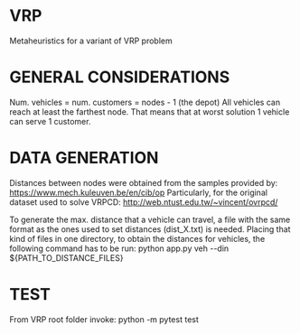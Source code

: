 # VRP
Metaheuristics for a variant of VRP problem

# GENERAL CONSIDERATIONS
Num. vehicles = num. customers = nodes - 1 (the depot)
All vehicles can reach at least the farthest node. That means that at worst solution 1 vehicle can serve 1 customer.


# DATA GENERATION
Distances between nodes were obtained from the samples provided by: https://www.mech.kuleuven.be/en/cib/op
Particularly, for the original dataset used to solve VRPCD: http://web.ntust.edu.tw/~vincent/ovrpcd/

To generate the max. distance that a vehicle can travel, a file with the same format as the ones used to set distances (dist_X.txt) is needed.
Placing that kind of files in one directory, to obtain the distances for vehicles, the following command has to be run:
python app.py veh --din ${PATH_TO_DISTANCE_FILES}

# TEST
From VRP root folder invoke:
python -m pytest test